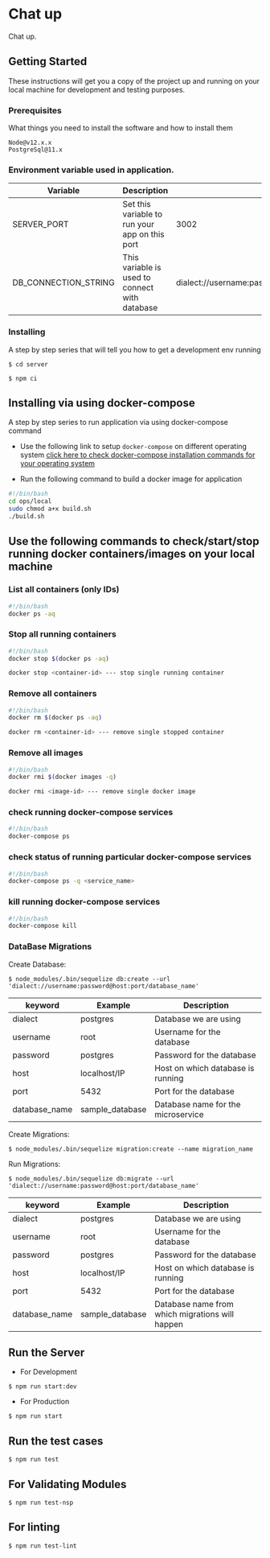 # Chat up

Chat up.

## Getting Started

These instructions will get you a copy of the project up and running on your local machine for development and testing purposes.

### Prerequisites

What things you need to install the software and how to install them

```
Node@v12.x.x
PostgreSql@11.x
```
### Environment variable used in application.

| Variable            | Description                                           | Example                                             | 
| ------------------- | ----------------------------------------------------- | --------------------------------------------------- |
| SERVER_PORT         | Set this variable to run your app on this port        | 3002                                                |
| DB_CONNECTION_STRING| This variable is used to connect with database        | dialect://username:password@host:port/database_name |

### Installing

A step by step series that will tell you how to get a development env running

```
$ cd server
```

```
$ npm ci
```

## Installing via using docker-compose

A step by step series to run application via using docker-compose command

- Use the following link to setup `docker-compose` on different operating system
[click here to check docker-compose installation commands for your operating system](https://docs.docker.com/compose/install/#install-compose)

- Run the following command to build a docker image for application

```bash
#!/bin/bash
cd ops/local
sudo chmod a+x build.sh
./build.sh
```

## Use the following commands to check/start/stop running docker containers/images on your local machine

### List all containers (only IDs)

```bash
#!/bin/bash
docker ps -aq
```

### Stop all running containers

```bash
#!/bin/bash
docker stop $(docker ps -aq)

docker stop <container-id> --- stop single running container
```

### Remove all containers

```bash
#!/bin/bash
docker rm $(docker ps -aq)

docker rm <container-id> --- remove single stopped container
```

### Remove all images

```bash
#!/bin/bash
docker rmi $(docker images -q)

docker rmi <image-id> --- remove single docker image
```

### check running docker-compose services

```bash
#!/bin/bash
docker-compose ps
```

### check status of running particular docker-compose services

```bash
#!/bin/bash
docker-compose ps -q <service_name>
```

### kill running docker-compose services

```bash
#!/bin/bash
docker-compose kill
```

### DataBase Migrations

Create Database:
```
$ node_modules/.bin/sequelize db:create --url 'dialect://username:password@host:port/database_name'
```
| keyword       | Example         |Description                        |
| ------------- | --------------- |---------------------------------- |
| dialect       | postgres        |Database we are using              |
| username      | root            |Username for the database          |
| password      | postgres        |Password for the database          |
| host          | localhost/IP    |Host on which database is running  |
| port          | 5432            |Port for the database              |
| database_name | sample_database |Database name for the microservice |

Create Migrations:
```
$ node_modules/.bin/sequelize migration:create --name migration_name
```

Run Migrations:
```
$ node_modules/.bin/sequelize db:migrate --url 'dialect://username:password@host:port/database_name'
```
| keyword       | Example         |Description                                     |
| ------------- | --------------- |----------------------------------------------- |
| dialect       | postgres        |Database we are using                           |
| username      | root            |Username for the database                       |
| password      | postgres        |Password for the database                       |
| host          | localhost/IP    |Host on which database is running               |
| port          | 5432            |Port for the database                           |
| database_name | sample_database |Database name from which migrations will happen |

## Run the Server

* For Development
```
$ npm run start:dev
```
* For Production
```
$ npm run start
```
## Run the test cases

```
$ npm run test
```
## For Validating Modules

```
$ npm run test-nsp
```
## For linting

```
$ npm run test-lint
```
